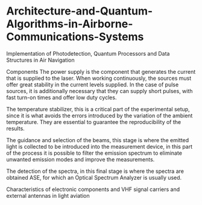 # Architecture-and-Quantum-Algorithms-in-Airborne-Communications-Systems
Implementation of Photodetection, Quantum Processors and Data Structures in Air Navigation

Components
The power supply is the component that generates the current that is supplied to the laser. When working continuously, the sources must offer great stability in the current levels supplied. In the case of pulse sources, it is additionally necessary that they can supply short pulses, with fast turn-on times and offer low duty cycles.

The temperature stabilizer, this is a critical part of the experimental setup,
since it is what avoids the errors introduced by the variation of the ambient temperature. They are essential to guarantee the reproducibility of the results.

The guidance and selection of the beams, this stage is where the emitted light is collected
to be introduced into the measurement device, in this part of the process it is possible to filter the emission spectrum to eliminate unwanted emission modes and improve the measurements.

The detection of the spectra, in this final stage is where the spectra are obtained
ASE, for which an Optical Spectrum Analyzer is usually used.

Characteristics of electronic components and VHF signal carriers and external antennas in light aviation
